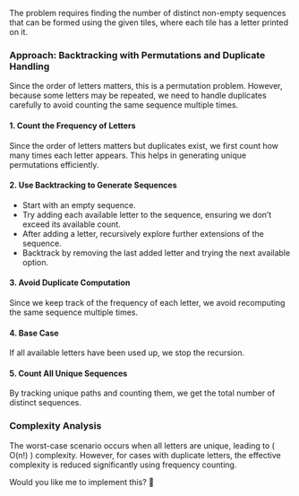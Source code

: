 The problem requires finding the number of distinct non-empty sequences that can be formed using the given tiles, where each tile has a letter printed on it.

### **Approach: Backtracking with Permutations and Duplicate Handling**
Since the order of letters matters, this is a permutation problem. However, because some letters may be repeated, we need to handle duplicates carefully to avoid counting the same sequence multiple times.

#### **1. Count the Frequency of Letters**
Since the order of letters matters but duplicates exist, we first count how many times each letter appears. This helps in generating unique permutations efficiently.

#### **2. Use Backtracking to Generate Sequences**
- Start with an empty sequence.
- Try adding each available letter to the sequence, ensuring we don’t exceed its available count.
- After adding a letter, recursively explore further extensions of the sequence.
- Backtrack by removing the last added letter and trying the next available option.

#### **3. Avoid Duplicate Computation**
Since we keep track of the frequency of each letter, we avoid recomputing the same sequence multiple times.

#### **4. Base Case**
If all available letters have been used up, we stop the recursion.

#### **5. Count All Unique Sequences**
By tracking unique paths and counting them, we get the total number of distinct sequences.

### **Complexity Analysis**
The worst-case scenario occurs when all letters are unique, leading to \( O(n!) \) complexity. However, for cases with duplicate letters, the effective complexity is reduced significantly using frequency counting.

Would you like me to implement this? 🚀
